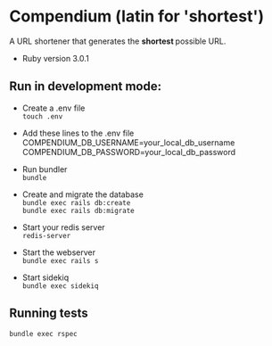 # Compendium (latin for 'shortest')

  A URL shortener that generates the <b> shortest </b> possible URL.

* Ruby version 3.0.1

## Run in development mode:

  - Create a .env file\
  `touch .env`

  - Add these lines to the .env file\
  COMPENDIUM_DB_USERNAME=your_local_db_username\
  COMPENDIUM_DB_PASSWORD=your_local_db_password

  - Run bundler\
  `bundle`

  - Create and migrate the database\
  `bundle exec rails db:create`\
  `bundle exec rails db:migrate`

  - Start your redis server\
  `redis-server`

  - Start the webserver\
  `bundle exec rails s`
  
  - Start sidekiq\
  `bundle exec sidekiq`



## Running tests
 
 `bundle exec rspec`